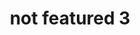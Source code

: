 ---
layout: ebook
title: not featured 3
description_html: >-
    <p>Lorem ipsum dolor sit amet consectetur, adipisicing elit. Et incidunt inventore esse cum. Tempore nulla atque temporibus est facilis eaque corrupti impedit officiis error iure?</p>
    <p>Lorem ipsum dolor sit amet consectetur adipisicing elit. Corrupti ea similique sapiente tenetur quam ex deleniti ipsum tempora, perspiciatis cupiditate enim distinctio cumque doloremque magnam nulla sit asperiores necessitatibus rem modi repellat autem, eum facere natus nostrum. Reprehenderit vitae eius explicabo similique eligendi illum corporis.</p>
price: 22
product_path: 
    https://images.unsplash.com/photo-1609895314390-cb64c186466a?ixlib=rb-4.0.3&ixid=MnwxMjA3fDB8MHxzZWFyY2h8MXx8ZWJvb2tzfGVufDB8fDB8fA%3D%3D&auto=format&fit=crop&w=900&q=60
alt: book
featured: false
type: ebook
---